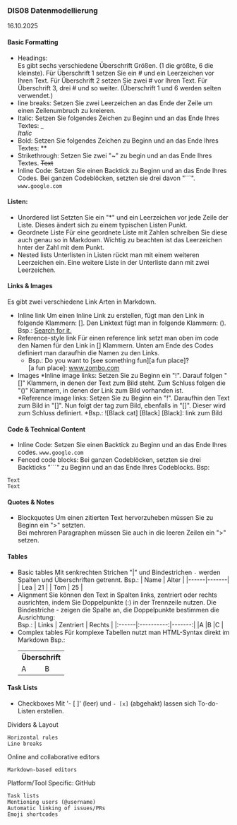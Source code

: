 ### DIS08 Datenmodellierung  
16.10.2025  

#### **Basic Formatting**

* Headings:  
 Es gibt sechs verschiedene Überschrift Größen. (1 die größte, 6 die kleinste). Für Überschrift 1 setzen Sie ein # und ein Leerzeichen vor Ihren Text. Für Überschrift 2 setzen Sie zwei # vor Ihren Text. Für Überschrift 3, drei # und so weiter. (Überschrift 1 und 6 werden selten verwendet.)  
* line breaks: 
 Setzen Sie zwei Leerzeichen an das Ende der Zeile um einen Zeilenumbruch zu kreieren. 
* Italic:
 Setzen Sie folgendes Zeichen zu Beginn und an das Ende Ihres Textes: _  
_Italic_
* Bold:
 Setzen Sie folgendes Zeichen zu Beginn und an das Ende Ihres Textes: **
* Strikethrough:
 Setzen Sie zwei "~" zu begin und an das Ende Ihres Textes.
 ~~Text~~
* Inline Code:
 Setzen Sie einen Backtick zu Beginn und an das Ende Ihres Codes. Bei ganzen Codeblöcken, setzten sie drei davon "```".
 `www.google.com`


#### **Listen:**

* Unordered list
 Setzten Sie ein "*" und ein Leerzeichen vor jede Zeile der Liste. Dieses ändert sich zu einem typischen Listen Punkt.
* Geordnete Liste
 Für eine geordnete Liste mit Zahlen schreiben Sie diese auch genau so in Markdown. Wichtig zu beachten ist das Leerzeichen hnter der Zahl mit dem Punkt.
* Nested lists
 Unterlisten in Listen rückt man mit einem weiteren Leerzeichen ein. Eine weitere Liste in der Unterliste dann mit zwei Leerzeichen.

#### **Links & Images**  
Es gibt zwei verschiedene Link Arten in Markdown.

* Inline link
 Um einen Inline Link zu erstellen, fügt man den Link in folgende Klammern: []. Den Linktext fügt man in folgende Klammern: ().
Bsp.: [Search for it.](www.google.com)
* Reference-style link
 Für einen reference link setzt man oben im code den Namen für den Link in [] Klammern. Unten am Ende des Codes definiert man daraufhin die Namen zu den Links.  
   * Bsp.: Do you want to [see something fun][a fun place]?  
 [a fun place]: www.zombo.com
* Images
  *Inline image links: Setzen Sie zu Beginn ein "!". Darauf folgen "[]" Klammern, in denen der Text zum Bild steht. Zum Schluss folgen die "()" Klammern, in denen der Link zum Bild vorhanden ist.  
  *Reference image links: Setzen Sie zu Beginn ein "!". Daraufhin den Text zum Bild in "[]". Nun folgt der tag zum Bild, ebenfalls in "[]". Dieser wird zum Schluss definiert. 
     *Bsp.: 
    ![Black cat] [Black]
    [Black]: link zum Bild

#### **Code & Technical Content**
* Inline Code:
 Setzen Sie einen Backtick zu Beginn und an das Ende Ihres codes.
 `www.google.com`
* Fenced code blocks:
 Bei ganzen Codeblöcken, setzten sie drei Backticks "```" zu Beginn und an das Ende Ihres Codeblocks.
 Bsp:  
 ```
 Text
 Text
 ```

#### **Quotes & Notes**

* Blockquotes
 Um einen zitierten Text hervorzuheben müssen Sie zu Beginn ein ">" setzten.  
 Bei mehreren Paragraphen müssen Sie auch in die leeren Zeilen ein ">" setzen.

#### **Tables**
* Basic tables
  Mit senkrechten Strichen "|" und Bindestrichen `-` werden Spalten und Überschriften getrennt.
  Bsp.:
  | Name | Alter |
  |------|-------|
  | Lea  | 21    |
  | Tom  | 25    |
* Alignment
  Sie können den Text in Spalten links, zentriert oder rechts ausrichten, indem Sie Doppelpunkte (:) in der Trennzeile nutzen.
  Die Bindestriche - zeigen die Spalte an, die Doppelpunkte bestimmen die Ausrichtung:  
  Bsp.:
  | Links | Zentriert | Rechts |
  |:------|:----------:|-------:|
  |A      |B           |C       |
* Complex tables
  Für komplexe Tabellen nutzt man HTML-Syntax direkt im Markdown
  Bsp.:
  <table>
  <tr><th colspan="2">Überschrift</th></tr>
  <tr><td>A</td><td>B</td></tr>
  </table>
   
#### **Task Lists**
* Checkboxes
  Mit '- [ ]' (leer) und `- [x]` (abgehakt) lassen sich To-do-Listen erstellen.


Dividers & Layout

    Horizontal rules
    Line breaks

Online and collaborative editors

    Markdown-based editors

Platform/Tool Specific: GitHub

    Task lists
    Mentioning users (@username)
    Automatic linking of issues/PRs
    Emoji shortcodes




